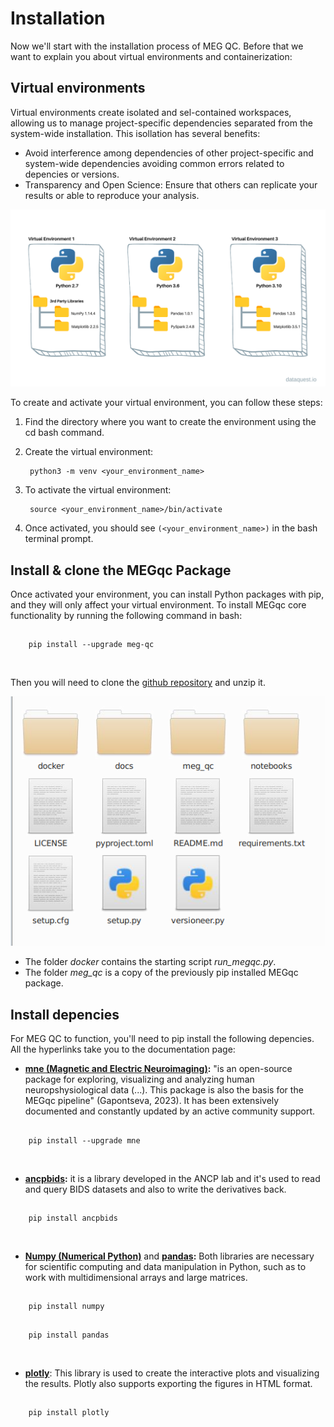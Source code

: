 # Installation

Now we'll start with the installation process of MEG QC. Before that we want to explain you about virtual environments and containerization:
<br>

## Virtual environments
Virtual environments create isolated and sel-contained workspaces, allowing us to manage project-specific dependencies separated from the system-wide installation. This isollation has several benefits:
- Avoid interference among dependencies of other project-specific and system-wide dependencies avoiding common errors related to depencies or versions.
- Transparency and Open Science: Ensure that others can replicate your results or able to reproduce your analysis.

![environments](static/python-virtual-envs1.webp)

To create and activate your virtual environment, you can follow these steps:
1. Find the directory where you want to create the environment using the cd bash command.
2. Create the virtual environment:

        python3 -m venv <your_environment_name>

3. To activate the virtual environment:

        source <your_environment_name>/bin/activate

4. Once activated, you should see `(<your_environment_name>)` in the bash terminal prompt. 

<!--
### Python Environment

MEG QC has compatiblity issues with older Python versions (prior to 3.9), therefore it's necessary to upgrade your Python version. Environments allows one to work with specific versions of Python itself without affecting other projects within the same network or the OS itself.


**[pyenv](https://github.com/pyenv/pyenv)** is a simple python version management. It let's you easily swtich between multiple versions of Python. In their github you can find the instruction to install pyenv, create your own environment with your desired Python version and activate it. 
-->

## Install & clone the MEGqc Package
Once activated your environment, you can install Python packages with pip, and they will only affect your virtual environment. To install MEGqc core functionality by running the following command in bash:
##
        pip install --upgrade meg-qc
<br>

Then you will need to clone the [github repository](https://github.com/ANCPLabOldenburg/MEGqc) and unzip it. 

![repository](static/github.png)

- The folder _docker_ contains the starting script *run_megqc.py*.
- The folder *meg_qc* is a copy of the previously pip installed MEGqc package. 



## Install depencies
For MEG QC to function, you'll need to pip install the following depencies. All the hyperlinks take you to the documentation page:

- **[mne (Magnetic and Electric Neuroimaging)](https://mne.tools/stable/index.html):** "is an open-source package for exploring, visualizing and analyzing human neuropshysiological data (...). This package is also the basis for the MEGqc pipeline" (Gapontseva, 2023). It has been extensively documented and constantly updated by an active community support. 
##
        pip install --upgrade mne
<br>

- **[ancpbids](https://ancpbids.readthedocs.io/en/latest/userDocCombined.html):** it is a library developed in the ANCP lab and it's used to read and query BIDS datasets and also to write the derivatives back. 
##
        pip install ancpbids
<br>

- **[Numpy (Numerical Python)](https://numpy.org/doc/)** and **[pandas](https://pandas.pydata.org/docs/):** Both libraries are necessary for scientific computing and data manipulation in Python, such as to work with multidimensional arrays and large matrices. 
## 
        pip install numpy
##
        pip install pandas
<br>

- **[plotly](https://plotly.com/python-api-reference/)**: This library is used to create the interactive plots and visualizing the results. Plotly also supports exporting the figures in HTML format.
##
        pip install plotly

